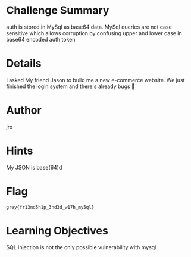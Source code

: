 # Challenge Summary

auth is stored in MySql as base64 data. MySql queries are not case sensitive which allows corruption by confusing upper and lower case in base64 encoded auth token

# Details

I asked My friend Jason to build me a new e-commerce website. We just finished the login system and there's already bugs 🤦

# Author

jro

# Hints

My JSON is base(64)d

# Flag

`grey{fr13nd5h1p_3nd3d_w17h_my5ql}`

# Learning Objectives

SQL injection is not the only possible vulnerability with mysql
